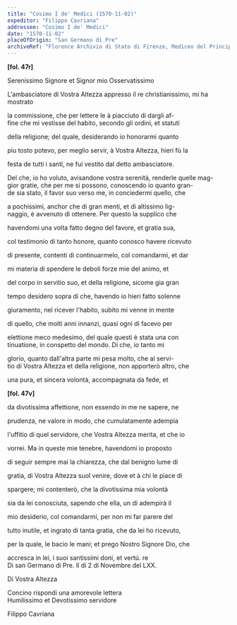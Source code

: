```yaml
---
title: "Cosimo I de' Medici (1570-11-02)"
expeditor: "Filippo Cavriana"
addressee: "Cosimo I de' Medici"
date: "1570-11-02"
placeOfOrigin: "San Germano di Pre"
archiveRef: "Florence Archivio di Stato di Firenze, Mediceo del Principato, 562, fols. -"
---
```



**[fol. 47r]**

  
Serenissimo Signore et Signor mio Osservatissimo

  
L'ambasciatore di Vostra Altezza appresso il re christianissimo, mi ha mostrato
            
la commissione, che per lettere le à piacciuto di dargli af-  
fine che mi vestisse del habito, secondo gli ordini, et statuti
            
della religione; del quale, desiderando io honorarmi quanto
            
piu tosto potevo, per meglio servir, à Vostra Altezza, hieri fù la
            
festa de tutti i santi, ne fui vestito dal detto ambasciatore.
            
Del che, io ho voluto, avisandone vostra serenità, renderle quelle mag-  
gior gratie, che per me si possono, conoscendo io quanto gran-  
de sia stato, il favor suo verso me, in conciedermi quello, che
            
a pochissimi, anchor che di gran menti, et di altissimo lig-  
naggio, è avvenuto di ottenere. Per questo la supplico  che
            
havendomi una volta fatto degno del favore, et gratia sua,
            
col testimonio di tanto honore, quanto conosco havere ricevuto
            
di presente, contenti di continuarmelo, col comandarmi, et dar
            
mi materia di spendere le deboli forze mie del animo, et
            
del corpo in servitio suo, et della religione, sicome gia gran
            
tempo desidero sopra di che, havendo io hieri fatto solenne
            
giuramento, nel ricever l'habito, subito mi venne in mente
            
di quello, che molti anni innanzi, quasi ogni di facevo per
            
elettione meco medesimo, del quale questi è stata una con   
tinuatione, in conspetto del mondo. Di che, io tanto mi
            
glorio, quanto dall'altra parte mi pesa molto, che al servi-  
tio di Vostra Altezza  et della religione, non  apporterò altro, che
            
una pura, et sincera volontà, accompagnata da fede, et
        


**[fol. 47v]**

  
da divotissima affettione, non  essendo in me ne sapere, ne
            
prudenza, ne valore in modo, che cumulatamente adempia
            
l'uffitio di quel servidore, che Vostra Altezza  merita, et che io
            
vorrei. Ma in queste mie tenebre, havendomi io proposto
            
di seguir sempre mai la chiarezza, che dal benigno lume di
            
gratia, di Vostra Altezza  suol venire, dove et à chi le piace di
            
spargere; mi contenterò, che la divotissima mia volontà
            
sia da lei conosciuta, sapendo che ella, un di adempirà il
            
mio desiderio, col comandarmi, per non mi far parere del
            
tutto inutile, et ingrato di tanta gratia, che da lei ho ricevuto,
            
per la quale, le bacio le mani; et prego Nostro Signore  Dio, che
            
accresca in lei, i suoi santissimi doni, et vertú. re  
Di san Germano di Pre. Il di 2 di Novembre del LXX.
        

  
Di Vostra Altezza

Concino rispondi una amorevole lettera  
Humilissimo et Devotissimo servidore
            
Filippo Cavriana

